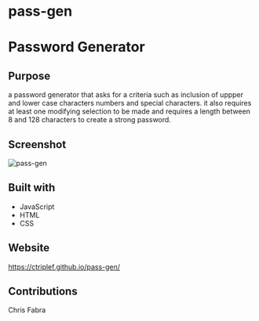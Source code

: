 # pass-gen
# Password Generator

## Purpose
a password generator that asks for a criteria  such as inclusion of uppper and lower case characters numbers and special characters. it also requires at least one modifying selection to be made and requires a length between 8 and 128 characters to create a strong password.

## Screenshot
![pass-gen](https://user-images.githubusercontent.com/91702886/141227755-58f98951-6c47-4108-b5e5-74ff868ec153.PNG)

## Built with
* JavaScript
* HTML
* CSS

## Website
https://ctriplef.github.io/pass-gen/

## Contributions
Chris Fabra
